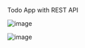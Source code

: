 Todo App with REST API 

![image](https://github.com/Manvi-Chaudhary/TodoApp_using_REST_API/assets/102468013/9f4751c0-7f3b-47c1-a171-5130998c805e)


![image](https://github.com/Manvi-Chaudhary/TodoApp_using_REST_API/assets/102468013/caa764fe-0297-481d-99cc-bad9bb4516a4)

